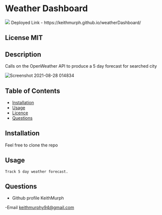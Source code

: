 
#  Weather Dashboard
<img src="https://img.icons8.com/doodle/192/000000/apple-weather.png"/>
Deployed Link - https://keithmurph.github.io/weatherDashboard/

 ## License  MIT


 ## Description
 
Calls on the OpenWeather API to produce a 5 day forecast for searched city

![Screenshot 2021-08-28 014834](https://user-images.githubusercontent.com/85463607/131212444-ef52cdeb-9c18-49e4-b5a9-c7ae60a5805c.png)


 ## Table of Contents
 - [Installation](#howToInstall)
 - [Usage](#usage)
 - [Licence](#license)
 - [Questions](#questions)

 ## Installation
 Feel free to clone the repo 

 ## Usage
 
    Track 5 day weather forecast. 
  
  

 ## Questions

 - Github profile
  KeithMurph

  -Email
  keithmurphy94@gmail.com
